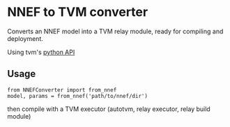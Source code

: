 # NNEF to TVM converter

Converts an NNEF model into a TVM relay module, ready for compiling and deployment.

Using tvm's [python API](https://tvm.apache.org/docs/reference/api/python/index.html "TVM docs")


## Usage

```{python}
from NNEFConverter import from_nnef 
model, params = from_nnef('path/to/nnef/dir')
``` 
then compile with a TVM executor (autotvm, relay executor, relay build module) 

